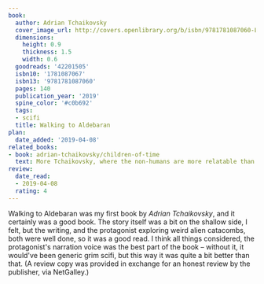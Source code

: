 ```yaml
---
book:
  author: Adrian Tchaikovsky
  cover_image_url: http://covers.openlibrary.org/b/isbn/9781781087060-L.jpg
  dimensions:
    height: 0.9
    thickness: 1.5
    width: 0.6
  goodreads: '42201505'
  isbn10: '1781087067'
  isbn13: '9781781087060'
  pages: 140
  publication_year: '2019'
  spine_color: '#c0b692'
  tags:
  - scifi
  title: Walking to Aldebaran
plan:
  date_added: '2019-04-08'
related_books:
- book: adrian-tchaikovsky/children-of-time
  text: More Tchaikovsky, where the non-humans are more relatable than the humans.
review:
  date_read:
  - 2019-04-08
  rating: 4
---
```


Walking to Aldebaran was my first book by *Adrian Tchaikovsky*, and it certainly was a good book. The story itself was a
bit on the shallow side, I felt, but the writing, and the protagonist exploring weird alien catacombs, both were well
done, so it was a good read. I think all things considered, the protagonist's narration voice was the best part of the
book – without it, it would've been generic grim scifi, but this way it was quite a bit better than that. (A
review copy was provided in exchange for an honest review by the publisher, via NetGalley.)
